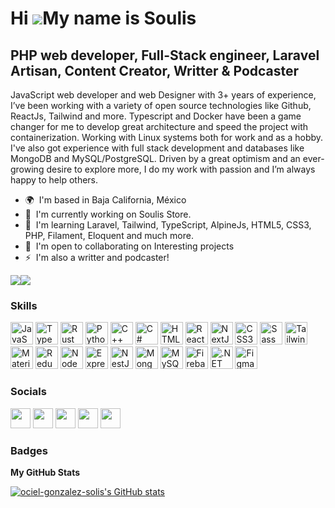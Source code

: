 Hi ![](https://user-images.githubusercontent.com/18350557/176309783-0785949b-9127-417c-8b55-ab5a4333674e.gif)My name is Soulis
============================================================================================================================================

PHP web developer, Full-Stack engineer, Laravel Artisan, Content Creator, Writter & Podcaster
----------------------------------------------------------------------------------------------------------

JavaScript web developer and web Designer with 3+ years of experience, I’ve been working with a variety of open source technologies like Github, ReactJs, Tailwind and more. Typescript and Docker have been a game changer for me to develop great architecture and speed the project with containerization. Working with Linux systems both for work and as a hobby. I've also got experience with full stack development and databases like MongoDB and MySQL/PostgreSQL. Driven by a great optimism and an ever-growing desire to explore more, I do my work with passion and I’m always happy to help others.

* 🌍  I'm based in Baja California, México
* 🚀  I'm currently working on Soulis Store.
* 🧠  I'm learning Laravel, Tailwind, TypeScript, AlpineJs, HTML5, CSS3, PHP, Filament, Eloquent and much more.
* 🤝  I'm open to collaborating on Interesting projects
* ⚡  I'm also a writter and podcaster!

<a href="https://www.github.com/ociel-gonzalez-solis" target="_blank" rel="noreferrer"><img
src="https://img.shields.io/github/followers/ociel-gonzalez-solis?logo=github&style=for-the-badge&color=0891b2&labelColor=1c1917" /></a><a href="https://www.twitter.com/ocielgonzalez98" target="_blank" rel="noreferrer"><img
src="https://img.shields.io/twitter/follow/ocielgonzalez98?logo=twitter&style=for-the-badge&color=0891b2&labelColor=1c1917"
/></a>

### Skills


<p align="left">
<a href="https://developer.mozilla.org/en-US/docs/Web/JavaScript" target="_blank" rel="noreferrer"><img src="https://raw.githubusercontent.com/danielcranney/readme-generator/main/public/icons/skills/javascript-colored.svg" width="36" height="36" alt="JavaScript" /></a>
<a href="https://www.typescriptlang.org/" target="_blank" rel="noreferrer"><img src="https://raw.githubusercontent.com/danielcranney/readme-generator/main/public/icons/skills/typescript-colored.svg" width="36" height="36" alt="TypeScript" /></a>
<a href="https://www.rust-lang.org/" target="_blank" rel="noreferrer"><img src="https://raw.githubusercontent.com/danielcranney/readme-generator/main/public/icons/skills/rust-colored.svg" width="36" height="36" alt="Rust" /></a>
<a href="https://www.python.org/" target="_blank" rel="noreferrer"><img src="https://raw.githubusercontent.com/danielcranney/readme-generator/main/public/icons/skills/python-colored.svg" width="36" height="36" alt="Python" /></a>
<a href="https://docs.microsoft.com/en-us/cpp/?view=msvc-170" target="_blank" rel="noreferrer"><img src="https://raw.githubusercontent.com/danielcranney/readme-generator/main/public/icons/skills/cplusplus-colored.svg" width="36" height="36" alt="C++" /></a>
<a href="https://docs.microsoft.com/en-us/dotnet/csharp/" target="_blank" rel="noreferrer"><img src="https://raw.githubusercontent.com/danielcranney/readme-generator/main/public/icons/skills/csharp-colored.svg" width="36" height="36" alt="C#" /></a>
<a href="https://developer.mozilla.org/en-US/docs/Glossary/HTML5" target="_blank" rel="noreferrer"><img src="https://raw.githubusercontent.com/danielcranney/readme-generator/main/public/icons/skills/html5-colored.svg" width="36" height="36" alt="HTML5" /></a>
<a href="https://reactjs.org/" target="_blank" rel="noreferrer"><img src="https://raw.githubusercontent.com/danielcranney/readme-generator/main/public/icons/skills/react-colored.svg" width="36" height="36" alt="React" /></a>
<a href="https://nextjs.org/docs" target="_blank" rel="noreferrer"><img src="https://raw.githubusercontent.com/danielcranney/readme-generator/main/public/icons/skills/nextjs-colored.svg" width="36" height="36" alt="NextJs" /></a>
<a href="https://www.w3.org/TR/CSS/#css" target="_blank" rel="noreferrer"><img src="https://raw.githubusercontent.com/danielcranney/readme-generator/main/public/icons/skills/css3-colored.svg" width="36" height="36" alt="CSS3" /></a>
<a href="https://sass-lang.com/" target="_blank" rel="noreferrer"><img src="https://raw.githubusercontent.com/danielcranney/readme-generator/main/public/icons/skills/sass-colored.svg" width="36" height="36" alt="Sass" /></a>
<a href="https://tailwindcss.com/" target="_blank" rel="noreferrer"><img src="https://raw.githubusercontent.com/danielcranney/readme-generator/main/public/icons/skills/tailwindcss-colored.svg" width="36" height="36" alt="TailwindCSS" /></a>
<a href="https://mui.com/" target="_blank" rel="noreferrer"><img src="https://raw.githubusercontent.com/danielcranney/readme-generator/main/public/icons/skills/materialui-colored.svg" width="36" height="36" alt="Material UI" /></a>
<a href="https://redux.js.org/" target="_blank" rel="noreferrer"><img src="https://raw.githubusercontent.com/danielcranney/readme-generator/main/public/icons/skills/redux-colored.svg" width="36" height="36" alt="Redux" /></a>
<a href="https://nodejs.org/en/" target="_blank" rel="noreferrer"><img src="https://raw.githubusercontent.com/danielcranney/readme-generator/main/public/icons/skills/nodejs-colored.svg" width="36" height="36" alt="NodeJS" /></a>
<a href="https://expressjs.com/" target="_blank" rel="noreferrer"><img src="https://raw.githubusercontent.com/danielcranney/readme-generator/main/public/icons/skills/express-colored.svg" width="36" height="36" alt="Express" /></a>
<a href="https://docs.nestjs.com/" target="_blank" rel="noreferrer"><img src="https://raw.githubusercontent.com/danielcranney/readme-generator/main/public/icons/skills/nestjs-colored.svg" width="36" height="36" alt="NestJS" /></a>
<a href="https://www.mongodb.com/" target="_blank" rel="noreferrer"><img src="https://raw.githubusercontent.com/danielcranney/readme-generator/main/public/icons/skills/mongodb-colored.svg" width="36" height="36" alt="MongoDB" /></a>
<a href="https://www.mysql.com/" target="_blank" rel="noreferrer"><img src="https://raw.githubusercontent.com/danielcranney/readme-generator/main/public/icons/skills/mysql-colored.svg" width="36" height="36" alt="MySQL" /></a>
<a href="https://firebase.google.com/" target="_blank" rel="noreferrer"><img src="https://raw.githubusercontent.com/danielcranney/readme-generator/main/public/icons/skills/firebase-colored.svg" width="36" height="36" alt="Firebase" /></a>
<a href="https://dotnet.microsoft.com/en-us/" target="_blank" rel="noreferrer"><img src="https://raw.githubusercontent.com/danielcranney/readme-generator/main/public/icons/skills/dot-net-colored.svg" width="36" height="36" alt=".NET" /></a>
<a href="https://www.figma.com/" target="_blank" rel="noreferrer"><img src="https://raw.githubusercontent.com/danielcranney/readme-generator/main/public/icons/skills/figma-colored.svg" width="36" height="36" alt="Figma" /></a>
</p>


### Socials

<p align="left"> <a href="https://www.dev.to/ocielgonzalez98" target="_blank" rel="noreferrer"><img src="https://raw.githubusercontent.com/danielcranney/readme-generator/main/public/icons/socials/devdotto.svg" width="32" height="32" /></a> <a href="https://www.facebook.com/ociel.solis" target="_blank" rel="noreferrer"><img src="https://raw.githubusercontent.com/danielcranney/readme-generator/main/public/icons/socials/facebook.svg" width="32" height="32" /></a> <a href="https://www.github.com/ociel-gonzalez-solis" target="_blank" rel="noreferrer"><img src="https://raw.githubusercontent.com/danielcranney/readme-generator/main/public/icons/socials/github.svg" width="32" height="32" /></a> <a href="https://www.twitter.com/ocielgonzalez98" target="_blank" rel="noreferrer"><img src="https://raw.githubusercontent.com/danielcranney/readme-generator/main/public/icons/socials/twitter.svg" width="32" height="32" /></a> <a href="https://www.youtube.com/channel/UCEd-6_wIKsNlVgbk4Zxaj7Q" target="_blank" rel="noreferrer"><img src="https://raw.githubusercontent.com/danielcranney/readme-generator/main/public/icons/socials/youtube.svg" width="32" height="32" /></a></p>

### Badges

<b>My GitHub Stats</b>

<a href="http://www.github.com/soulis98"><img src="https://github-readme-stats.vercel.app/api?username=ociel-gonzalez-solis&show_icons=true&hide=&count_private=true&title_color=0891b2&text_color=ffffff&icon_color=0891b2&bg_color=1c1917&hide_border=true&show_icons=true" alt="ociel-gonzalez-solis's GitHub stats" /></a>
